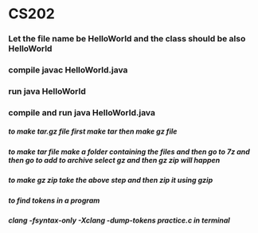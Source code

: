 # CS202
### Let the file name be HelloWorld and the class should be also HelloWorld
### compile javac HelloWorld.java
### run java HelloWorld
### compile and run java HelloWorld.java
##### to make tar.gz file first make tar then make gz file
##### to make tar file make a folder containing the files and then go to 7z and then go to add to archive select gz and then gz zip will happen
##### to make gz zip take the above step and then zip it using gzip



##### to find tokens in a program
##### clang -fsyntax-only -Xclang -dump-tokens practice.c in terminal

